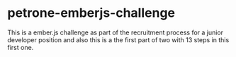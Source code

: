 # petrone-emberjs-challenge
This is a ember.js challenge as part of the recruitment process for a junior developer position and also this is a the first part of two with 13 steps in this first one.
